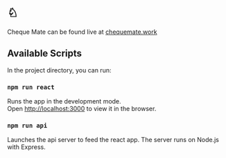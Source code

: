 # ♘ 
Cheque Mate can be found live at [chequemate.work](https://cheque-mate-app.herokuapp.com/)

## Available Scripts

In the project directory, you can run:

### `npm run react`

Runs the app in the development mode.<br />
Open [http://localhost:3000](http://localhost:3000) to view it in the browser.

### `npm run api`

Launches the api server to feed the react app. The server runs on Node.js with Express.
